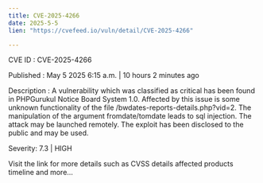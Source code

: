 ```yaml
---
title: CVE-2025-4266
date: 2025-5-5
lien: "https://cvefeed.io/vuln/detail/CVE-2025-4266"

---
```


CVE ID : CVE-2025-4266

Published :  May 5
2025
6:15 a.m. | 10 hours
2 minutes ago

Description : A vulnerability
which was classified as critical
has been found in PHPGurukul Notice Board System 1.0. Affected by this issue is some unknown functionality of the file /bwdates-reports-details.php?vid=2. The manipulation of the argument fromdate/tomdate leads to sql injection. The attack may be launched remotely. The exploit has been disclosed to the public and may be used.

Severity: 7.3 | HIGH

Visit the link for more details
such as CVSS details
affected products
timeline
and more...
